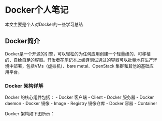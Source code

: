 # Docker个人笔记

本文主要是个人对Docker的一些学习总结


## Docker简介

Docker是一个开源的引擎，可以轻松的为任何应用创建一个轻量级的、可移植的、自给自足的容器。开发者在笔记本上编译测试通过的容器可以批量地在生产环境中部署，包括VMs（虚拟机）、bare metal、OpenStack 集群和其他的基础应用平台。

### Docker 架构详解

Docker 的核心组件包括：
    - Docker 客户端 - Client
    - Docker 服务器 - Docker daemon
    - Docker 镜像 - Image
    - Registry 镜像仓库
    - Docker 容器 - Container
    
Docker 架构如下图所示：

